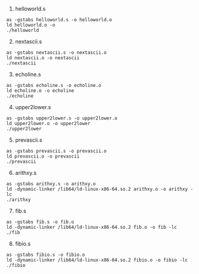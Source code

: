 1. helloworld.s

```
as -gstabs helloworld.s -o helloworld.o
ld helloworld.o -o 
./helloworld
```

2. nextascii.s

```
as -gstabs nextascii.s -o nextascii.o
ld nextascii.o -o nextascii
./nextascii
```

3. echoline.s

```
as -gstabs echoline.s -o echoline.o
ld echoline.o -o echoline
./echoline
```

4. upper2lower.s

```
as -gstabs upper2lower.s -o upper2lower.o
ld upper2lower.o -o upper2lower
./upper2lower
```

5. prevascii.s

```
as -gstabs prevascii.s -o prevascii.o
ld prevascii.o -o prevascii
./prevascii
```

6. arithxy.s

```
as -gstabs arithxy.s -o arithxy.o
ld -dynamic-linker /lib64/ld-linux-x86-64.so.2 arithxy.o -o arithxy -lc
./arithxy
```

7. fib.s

```
as -gstabs fib.s -o fib.o
ld -dynamic-linker /lib64/ld-linux-x86-64.so.2 fib.o -o fib -lc
./fib
```

8. fibio.s

```
as -gstabs fibio.s -o fibio.o
ld -dynamic-linker /lib64/ld-linux-x86-64.so.2 fibio.o -o fibio -lc
./fibio
```
